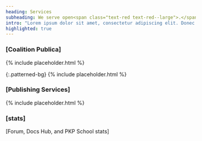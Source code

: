 ```yaml
---
heading: Services
subheading: We serve open<span class="text-red text-red--large">.</span>
intro: "Lorem ipsum dolor sit amet, consectetur adipiscing elit. Donec malesuada felis vel lacus pharetra, ultrices tristique ante rhoncus. Morbi at diam ut tellus tincidunt varius. Donec vulputate dictum velit ut sollicitudin. Ut dictum libero sem, at dapibus ipsum accumsan eget. Phasellus sit amet pellentesque odio."
highlighted: true
---
```


### [Coalition Publica]

{% include placeholder.html %}

{:.patterned-bg}
{% include placeholder.html %}

### [Publishing Services]

{% include placeholder.html %}

### [stats]

[Forum, Docs Hub, and PKP School stats]
